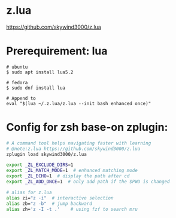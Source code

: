 z.lua
===

https://github.com/skywind3000/z.lua

# Prerequirement: lua

	# ubuntu
	$ sudo apt install lua5.2

	# fedora
	$ sudo dnf install lua

	# Append to 
	eval "$(lua ~/.z.lua/z.lua --init bash enhanced once)"

# Config for zsh base-on zplugin:

```zsh
# A command tool helps navigating faster with learning
# @note:z.lua https://github.com/skywind3000/z.lua
zplugin load skywind3000/z.lua

export _ZL_EXCLUDE_DIRS=1
export _ZL_MATCH_MODE=1  # enhanced matching mode
export _ZL_ECHO=1  # display the path after cd
export _ZL_ADD_ONCE=1  # only add path if the $PWD is changed

# alias for z.lua
alias zi="z -i"  # interactive selection
alias zb="z -b"  # jump backward
alias zh='z -I -t .'	# using fzf to search mru
```

